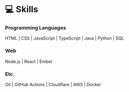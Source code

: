 # 💻 Skills

### Programming Languages
HTML | CSS | JavaScript | TypeScript | Java | Python | SQL

### Web
Node.js | React | Ember

### Etc.
Git | GitHub Actions | Cloudflare | AWS | Docker
